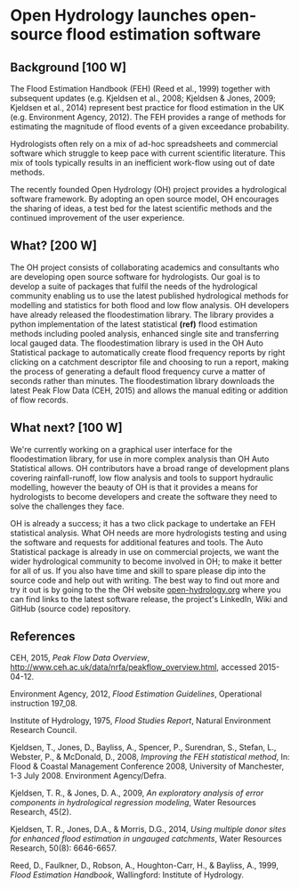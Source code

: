 # Open Hydrology launches open-source flood estimation software


## Background [100 W]

The Flood Estimation Handbook (FEH) (Reed et al., 1999) together with subsequent updates (e.g. Kjeldsen et al., 2008; Kjeldsen & Jones, 2009; Kjeldsen et al., 2014) represent best practice for flood estimation in the UK (e.g. Environment Agency, 2012).
The FEH provides a range of methods for estimating the magnitude of flood events of a given exceedance probability.

Hydrologists often rely on a mix of ad-hoc spreadsheets and commercial software which struggle to keep pace with current scientific literature.
This mix of tools typically results in an inefficient work-flow using out of date methods.

The recently founded Open Hydrology (OH) project provides a hydrological software framework.
By adopting an open source model, OH encourages the sharing of ideas, a test bed for the latest scientific methods and the continued improvement of the user experience.


## What? [200 W]

The OH project consists of collaborating academics and consultants who are developing open source software for hydrologists.
Our goal is to develop a suite of packages that fulfil the needs of the hydrological community enabling us to use the latest published hydrological methods for modelling and statistics for both flood and low flow analysis.
OH developers have already released the floodestimation library.
The library provides a python implementation of the latest statistical **(ref)** flood estimation methods including pooled analysis, enhanced single site and transferring local gauged data.
The floodestimation library is used in the OH Auto Statistical package to automatically create flood frequency reports by right clicking on a catchment descriptor file and choosing to run a report, making the process of generating a default flood frequency curve a matter of seconds rather than minutes.
The floodestimation library downloads the latest Peak Flow Data (CEH, 2015) and allows the manual editing or addition of flow records.


## What next? [100 W]

We're currently working on a graphical user interface for the floodestimation library, for use in more complex analysis than OH Auto Statistical allows.
OH contributors have a broad range of development plans covering rainfall-runoff, low flow analysis and tools to support hydraulic modelling, however the beauty of OH is that it provides a means for hydrologists to become developers and create the software they need to solve the challenges they face.

OH is already a success; it has a two click package to undertake an FEH statistical analysis.
What OH needs are more hydrologists testing and using the software and requests for additional features and tools.
The Auto Statistical package is already in use on commercial projects, we want the wider hydrological community to become involved in OH; to make it better for all of us.
If you also have time and skill to spare please dip into the source code and help out with writing.
The best way to find out more and try it out is by going to the the OH website [open-hydrology.org](open-hydrology.org) where you can find links to the latest software release, the project's LinkedIn, Wiki and GitHub (source code) repository.


## References

CEH, 2015, *Peak Flow Data Overview*, http://www.ceh.ac.uk/data/nrfa/peakflow_overview.html, accessed 2015-04-12.

Environment Agency, 2012, *Flood Estimation Guidelines*, Operational instruction 197_08.

Institute of Hydrology, 1975, *Flood Studies Report*, Natural Environment Research Council.

Kjeldsen, T., Jones, D., Bayliss, A., Spencer, P., Surendran, S., Stefan, L., Webster, P., & McDonald, D., 2008, *Improving the FEH statistical method*, In: Flood & Coastal Management Conference 2008, University of Manchester, 1-3 July 2008. Environment Agency/Defra.

Kjeldsen, T. R., & Jones, D. A., 2009, *An exploratory analysis of error components in hydrological regression modeling*, Water Resources Research, 45(2).

Kjeldsen, T. R., Jones, D.A., & Morris, D.G., 2014, *Using multiple donor sites for enhanced flood estimation in ungauged catchments*, Water Resources Research, 50(8): 6646-6657.

Reed, D., Faulkner, D., Robson, A., Houghton-Carr, H., & Bayliss, A., 1999, *Flood Estimation Handbook*, Wallingford: Institute of Hydrology.
